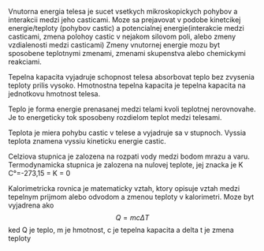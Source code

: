 Vnutorna energia telesa je sucet vsetkych mikroskopickych pohybov a interakcii medzi jeho casticami. Moze sa prejavovat v podobe kinetcikej energie/teploty (pohybov castic) a potencialnej energie(interakcie medzi casticami, zmena polohoy castic v nejakom silovom poli, alebo zmeny vzdialenosti medzi casticami) Zmeny vnutornej energie mozu byt sposobene teplotnymi zmenami, zmenami skupenstva alebo chemickymi reakciami.

Tepelna kapacita vyjadruje schopnost telesa absorbovat teplo bez zvysenia teploty prilis vysoko. Hmotnostna tepelna kapacita je tepelna kapacita na jednotkovu hmotnost telesa.

Teplo je forma energie prenasanej medzi telami kvoli teplotnej nerovnovahe. Je to energeticky tok sposobeny rozdielom teplot medzi telesami.

Teplota je miera pohybu castic v telese a vyjadruje sa v stupnoch. Vyssia teplota znamena vyssiu kineticku energie castic.

Celziova stupnica je zalozena na rozpati vody medzi bodom mrazu a varu. Termodynamicka stupnica je zalozena na nulovej teplote, jej znacka je K C°=-273,15 = K = 0

Kalorimetricka rovnica je matematicky vztah, ktory opisuje vztah medzi tepelnym prijmom alebo odvodom a zmenou teploty v kalorimetri. Moze byt vyjadrena ako $$Q=mc\Delta T$$ ked Q je teplo, m je hmotnost, c je tepelna kapacita a delta t je zmena teploty